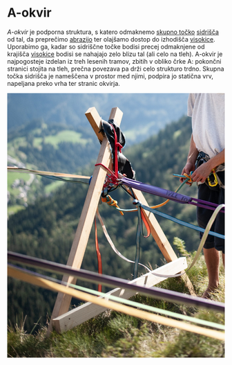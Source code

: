 # A-okvir

_A-okvir_ je podporna struktura, s katero odmaknemo
[skupno točko](/skupna-tocka) [sidrišča](/sidrisce) od tal, da preprečimo
[abrazijo](/abrazija) ter olajšamo dostop do izhodišča [visokice](/visokica).
Uporabimo ga, kadar so sidriščne točke bodisi precej odmaknjene od krajišča
[visokice](/visokica) bodisi se nahajajo zelo blizu tal (ali celo na tleh).
A-okvir je najpogosteje izdelan iz treh lesenih tramov, zbitih v obliko črke A:
pokončni stranici stojita na tleh, prečna povezava pa drži celo strukturo trdno.
Skupna točka sidrišča je nameščena v prostor med njimi, podpira jo statična vrv,
napeljana preko vrha ter stranic okvirja.

![A-okvir](images/aokvir.jpg)
